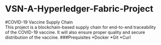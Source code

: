 # VSN-A-Hyperledger-Fabric-Project
#COVID-19 Vaccine Supply Chain           
This project is a blockchain-based supply chain for end-to-end traceability of the COVID-19 vaccine. It will also ensure proper quality and secure distribution of the vaccine.
###Prequisites
*Docker
*Git
*Curl
